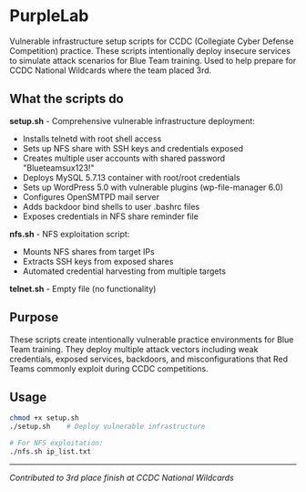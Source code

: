 # PurpleLab

Vulnerable infrastructure setup scripts for CCDC (Collegiate Cyber Defense Competition) practice. These scripts intentionally deploy insecure services to simulate attack scenarios for Blue Team training. Used to help prepare for CCDC National Wildcards where the team placed 3rd.

## What the scripts do

**setup.sh** - Comprehensive vulnerable infrastructure deployment:
- Installs telnetd with root shell access
- Sets up NFS share with SSH keys and credentials exposed
- Creates multiple user accounts with shared password "Blueteamsux123!"
- Deploys MySQL 5.7.13 container with root/root credentials
- Sets up WordPress 5.0 with vulnerable plugins (wp-file-manager 6.0)
- Configures OpenSMTPD mail server
- Adds backdoor bind shells to user .bashrc files
- Exposes credentials in NFS share reminder file

**nfs.sh** - NFS exploitation script:
- Mounts NFS shares from target IPs
- Extracts SSH keys from exposed shares
- Automated credential harvesting from multiple targets

**telnet.sh** - Empty file (no functionality)

## Purpose

These scripts create intentionally vulnerable practice environments for Blue Team training. They deploy multiple attack vectors including weak credentials, exposed services, backdoors, and misconfigurations that Red Teams commonly exploit during CCDC competitions.

## Usage

```bash
chmod +x setup.sh
./setup.sh    # Deploy vulnerable infrastructure

# For NFS exploitation:
./nfs.sh ip_list.txt
```

---
*Contributed to 3rd place finish at CCDC National Wildcards*
